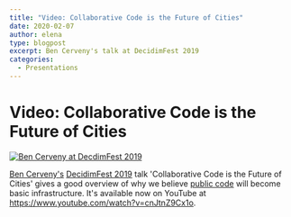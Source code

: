 ```yaml
---
title: "Video: Collaborative Code is the Future of Cities"
date: 2020-02-07
author: elena
type: blogpost
excerpt: Ben Cerveny's talk at DecidimFest 2019
categories:
  - Presentations
---
```


# Video: Collaborative Code is the Future of Cities

[![Ben Cerveny at DecdimFest 2019]({{site.url}}/assets/ben-cerveny-decidimfest-2019.png)](https://www.youtube.com/watch?v=cnJtnZ9Cx1o)


[Ben Cerveny's](https://publiccode.net/team/ben-cerveny.html) [DecidimFest 2019](https://meta.decidim.org/conferences/decidimfest19) talk 'Collaborative Code is the Future of Cities' gives a good overview of why we believe [public code](https://about.publiccode.net/glossary/public-code-definition.html) will become basic infrastructure. It's available now on YouTube at <https://www.youtube.com/watch?v=cnJtnZ9Cx1o>. 
